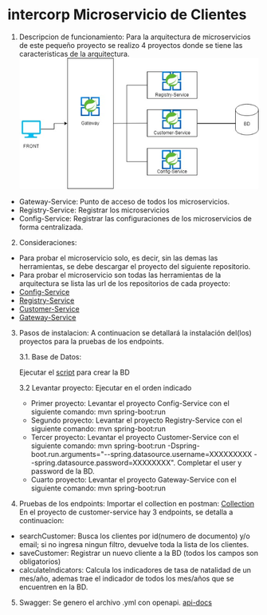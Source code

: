 # intercorp Microservicio de Clientes

1. Descripcion de funcionamiento:
   Para la arquitectura de microservicios de este pequeño proyecto se realizo 4 proyectos donde se tiene las caracteristicas de la arquitectura.
   ![Arquitectura](arquitectura.jpg)
- Gateway-Service: Punto de acceso de todos los microservicios.
- Registry-Service: Registrar los microservicios
- Config-Service: Registrar las configuraciones de los microservicios de forma centralizada.

2. Consideraciones:
- Para probar el microservicio solo, es decir, sin las demas las herramientas, se debe descargar el proyecto del siguiente repositorio.
- Para probar el microservicio son todas las herramientas de la arquitectura se lista las url de los repositorios de cada proyecto:
- [Config-Service](https://github.com/orlandovilca0796/intercorp-config-service.git)
- [Registry-Service](https://github.com/orlandovilca0796/intercorp-registry-service.git)
- [Customer-Service](https://github.com/orlandovilca0796/intercorp-customer-service.git)
- [Gateway-Service](https://github.com/orlandovilca0796/intercorp-gateway-service.git)

3. Pasos de instalacion:
   A continuacion se detallará la instalación del(los) proyectos para la pruebas de los endpoints.

   3.1. Base de Datos:

   Ejecutar el [script](BD.sql) para crear la BD

   3.2 Levantar proyecto:
      Ejecutar en el orden indicado
   - Primer proyecto: Levantar el proyecto Config-Service con el siguiente comando: mvn spring-boot:run
   - Segundo proyecto: Levantar el proyecto Registry-Service con el siguiente comando: mvn spring-boot:run
   - Tercer proyecto: Levantar el proyecto Customer-Service con el siguiente comando: mvn spring-boot:run -Dspring-boot.run.arguments="--spring.datasource.username=XXXXXXXXX --spring.datasource.password=XXXXXXXX". Completar el user y password de la BD.
   - Cuarto proyecto: Levantar el proyecto Gateway-Service con el siguiente comando: mvn spring-boot:run

4. Pruebas de los endpoints:
Importar el collection en postman: [Collection](IntercorpPrueba%20Gateway.postman_collection.json)
En el proyecto de customer-service hay 3 endpoints, se detalla a continuacion:
- searchCustomer: Busca los clientes por id(numero de documento) y/o email; si no ingresa ningun filtro, devuelve toda la lista de los clientes.
- saveCustomer: Registrar un nuevo cliente a la BD (todos los campos son obligatorios)
- calculateIndicators: Calcula los indicadores de tasa de natalidad de un mes/año, ademas trae el indicador de todos los mes/años que se encuentren en la BD.


5. Swagger:
Se genero el archivo .yml con openapi. [api-docs](api-docs.yaml)

